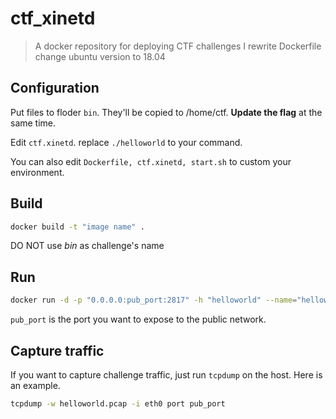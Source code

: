 # ctf_xinetd

> A docker repository for deploying CTF challenges
I rewrite Dockerfile change ubuntu version to 18.04
## Configuration

Put files to floder `bin`. They'll be copied to /home/ctf. **Update the flag** at the same time.

Edit `ctf.xinetd`. replace `./helloworld` to your command.

You can also edit `Dockerfile, ctf.xinetd, start.sh` to custom your environment.

## Build

```bash
docker build -t "image name" .
```

DO NOT use *bin* as challenge's name

## Run

```bash
docker run -d -p "0.0.0.0:pub_port:2817" -h "helloworld" --name="helloworld" helloworld
```

`pub_port` is the port you want to expose to the public network.

## Capture traffic

If you want to capture challenge traffic, just run `tcpdump` on the host. Here is an example.

```bash
tcpdump -w helloworld.pcap -i eth0 port pub_port
```
